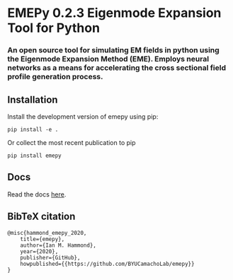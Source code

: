 # EMEPy 0.2.3 Eigenmode Expansion Tool for Python

### An open source tool for simulating EM fields in python using the Eigenmode Expansion Method (EME). Employs neural networks as a means for accelerating the cross sectional field profile generation process.

## Installation

Install the development version of emepy using pip:

    pip install -e .

Or collect the most recent publication to pip

    pip install emepy

## Docs

Read the docs [here](https://emepy.readthedocs.io/en/latest/).

## BibTeX citation

    @misc{hammond_emepy_2020,
        title={emepy},
        author={Ian M. Hammond},
        year={2020},
        publisher={GitHub},
        howpublished={{https://github.com/BYUCamachoLab/emepy}}
    }
